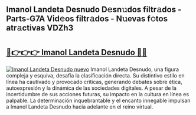 ## Imanol Landeta Desnudo D𝚎sn𝚞dos filtr𝚊dos - Parts-G7A Vid𝚎os filtr𝚊dos - N𝚞evas f𝚘tos atr𝚊ctivas VDZh3

# <h2><a href="http://mb8xr6.tromn.icu/?c=Imanol+Landeta+Desnudo">🔗👉👉👉 Imanol Landeta Desnudo 🔗🔗</a></h2>

[![Imanol Landeta Desnudo nuevo](https://i.imgur.com/pEAQMta.gif)](http://mb8xr6.tromn.icu/?c=Imanol+Landeta+Desnudo)
Imanol Landeta Desnudo, una figura compleja y esquiva, desafía la clasificación directa. Su distintivo estilo en línea ha cautivado y provocado críticas, generando debates sobre ética, autoexpresión y la dinámica de las sociedades digitales. A pesar de la incertidumbre de sus acciones futuras, su impacto en la cultura en línea es palpable. La determinación inquebrantable y el encanto innegable impulsan a Imanol Landeta Desnudo hacia adelante en el reino virtual.
